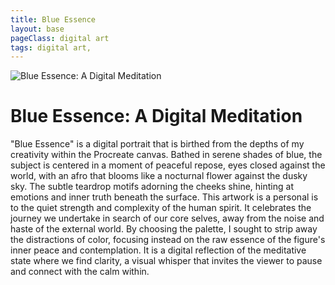 ```yaml
---
title: Blue Essence
layout: base
pageClass: digital art
tags: digital art,
---
```

<head>
    <meta charset="utf-8">
    <title>Blue Essence: A Digital Meditation</title>
   
<body>
    <div class="container">
        <img src="/images/Blue-Essence-Portrait copy.jpg" alt="Blue Essence: A Digital Meditation" class="image">
        <div class="description">
            <h1>Blue Essence: A Digital Meditation</h1>
            <p>"Blue Essence" is a digital portrait that is  birthed from the depths of my creativity within the Procreate canvas. Bathed in serene shades of blue, the subject is centered in a moment of peaceful repose, eyes closed against the world, with an afro that blooms like a nocturnal flower against the dusky sky. The subtle teardrop motifs adorning the cheeks shine, hinting at  emotions and inner truth beneath the surface. This artwork is a personal is to the quiet strength and complexity of the human spirit. It celebrates the  journey we undertake in search of our core selves, away from the noise and haste of the external world. By choosing the palette, I sought to strip away the distractions of color, focusing instead on the raw essence of the figure's inner peace and contemplation. It is a digital reflection of the meditative state where we find clarity, a visual whisper that invites the viewer to pause and connect with the calm within.
            </p>
        </div>

